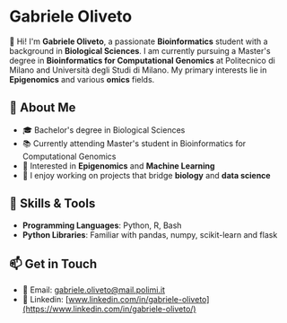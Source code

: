 # Gabriele Oliveto

👋 Hi! I'm **Gabriele Oliveto**, a passionate **Bioinformatics** student with a background in **Biological Sciences**. 
 I am currently pursuing a Master's degree in **Bioinformatics for Computational Genomics** 
 at Politecnico di Milano and Università degli Studi di Milano. 
 My primary interests lie in **Epigenomics** and various **omics** fields.

## 🔬 About Me

- 🎓 Bachelor's degree in Biological Sciences
- 📚 Currently attending Master's student in Bioinformatics for Computational Genomics
- 🌱 Interested in **Epigenomics** and **Machine Learning**
- 🧬 I enjoy working on projects that bridge **biology** and **data science**

## 🚀 Skills & Tools

- **Programming Languages**: Python, R, Bash
- **Python Libraries**: Familiar with pandas, numpy, scikit-learn and flask

## 📫 Get in Touch

- 📧 Email: [gabriele.oliveto@mail.polimi.it](mailto:gabriele.oliveto@mail.polimi.it)
- 💼 Linkedin: [www.linkedin.com/in/gabriele-oliveto](https://www.linkedin.com/in/gabriele-oliveto/)
